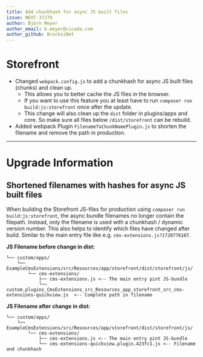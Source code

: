 ```yaml
---
title: Add chunkhash for async JS built files
issue: NEXT-37279
author: Björn Meyer
author_email: b.meyer@cicada.com
author_github: BrocksiNet
---
```

# Storefront
* Changed `webpack.config.js` to add a chunkhash for async JS built files (chunks) and clean up.
  * This allows you to better cache the JS files in the browser.
  * If you want to use this feature you at least have to run `composer run build:js:storefront` once after the update.
  * This change will also clean up the `dist` folder in plugins/apps and core. So make sure all files below 
    `/dist/storefront` can be rebuild.
* Added webpack Plugin `FilenameToChunkNamePlugin.js` to shorten the filename and remove the path in production.
___
# Upgrade Information

## Shortened filenames with hashes for async JS built files
When building the Storefront JS-files for production using `composer run build:js:storefront`, the async bundle filenames no longer contain the filepath.
Instead, only the filename is used with a chunkhash / dynamic version number. This also helps to identify which files have changed after build. Similar to the main entry file like e.g. `cms-extensions.js?1720776107`.

**JS Filename before change in dist:**
```
└── custom/apps/
    └── ExampleCmsExtensions/src/Resources/app/storefront/dist/storefront/js/
        └── cms-extensions/           
            ├── cms-extensions.js <-- The main entry pint JS-bundle
            └── custom_plugins_CmsExtensions_src_Resources_app_storefront_src_cms-extensions-quickview.js  <-- Complete path in filename
```

**JS Filename after change in dist:**
```
└── custom/apps/
    └── ExampleCmsExtensions/src/Resources/app/storefront/dist/storefront/js/
        └── cms-extensions/           
            ├── cms-extensions.js <-- The main entry pint JS-bundle
            └── cms-extensions-quickview.plugin.423fc1.js <-- Filename and chunkhash
```
